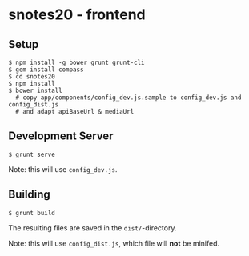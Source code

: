 # snotes20 - frontend

## Setup

```
$ npm install -g bower grunt grunt-cli
$ gem install compass
$ cd snotes20
$ npm install
$ bower install
  # copy app/components/config_dev.js.sample to config_dev.js and config_dist.js
  # and adapt apiBaseUrl & mediaUrl
```

## Development Server

```
$ grunt serve
```

Note: this will use `config_dev.js`.

## Building


```
$ grunt build
```

The resulting files are saved in the `dist/`-directory.

Note: this will use `config_dist.js`, which file will **not** be minifed.
